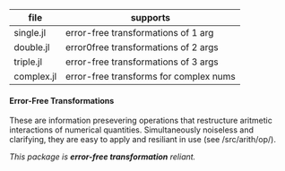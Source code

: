 | file | supports |
|------|----------|
| single.jl| error-free transformations of 1 arg |
| double.jl| error0free transformations of 2 args |
| triple.jl | error-free transformations of 3 args |
| complex.jl| error-free transforms for complex nums |


#### Error-Free Transformations

These are information presevering operations that restructure aritmetic interactions of numerical quantities.
Simultaneously noiseless and clarifying, they are easy to apply and resiliant in use (see /src/arith/op/).

*This package is __error-free transformation__ reliant.*


